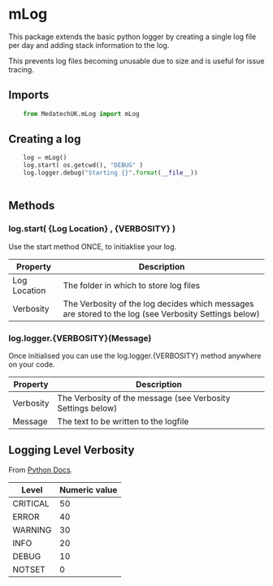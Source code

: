 # mLog

This package extends the basic python logger by creating a single log file per day and adding stack information to the log. 

This prevents log files becoming unusable due to size and is useful for issue tracing.

## Imports
```python
	from MedatechUK.mLog import mLog
```

## Creating a log
```python
    log = mLog()
    log.start( os.getcwd(), "DEBUG" )
    log.logger.debug("Starting {}".format(__file__))     
	
```
## Methods

### log.start( {Log Location} , {VERBOSITY} )

Use the start method ONCE, to initiaklise your log. 

| Property      |Description                            |
|---------------|---------------------------------------|
| Log Location        |The folder in which to store log files   |
| Verbosity	|The Verbosity of the log decides which messages are stored to the log (see Verbosity Settings below)|

### log.logger.{VERBOSITY}(Message)

Once initialised you can use the log.logger.{VERBOSITY} method anywhere on your code.

| Property      |Description                            |
|---------------|---------------------------------------|
| Verbosity	|The Verbosity of the message (see Verbosity Settings below) |
| Message	|The text to be written to the logfile |

## Logging Level Verbosity

From [Python Docs](https://docs.python.org/3/library/logging.html#levels "Python Docs").

|Level|Numeric value|
|-----|-------------|
|CRITICAL|50|
|ERROR|40|
|WARNING|30|
|INFO|20|
|DEBUG|10|
|NOTSET|0|